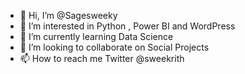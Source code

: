 - 👋 Hi, I’m @Sagesweeky
- 👀 I’m interested in Python , Power BI and WordPress
- 🌱 I’m currently learning Data Science
- 💞️ I’m looking to collaborate on Social Projects
- 📫 How to reach me Twitter @sweekrith


